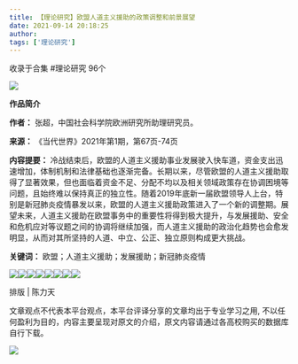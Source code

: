 ```yaml
---
title: 【理论研究】欧盟人道主义援助的政策调整和前景展望
date: 2021-09-14 20:18:25
author: 
tags: ['理论研究']
---
```



收录于合集 #理论研究 96个

![](/images/543/2.gif)

  

**作品简介**

 **作者：** 张超，中国社会科学院欧洲研究所助理研究员。

 **来源：** 《当代世界》2021年第1期，第67页-74页

 **内容提要：**
冷战结束后，欧盟的人道主义援助事业发展驶入快车道，资金支出迅速增加，体制机制和法律基础也逐渐完备。长期以来，尽管欧盟的人道主义援助取得了显著效果，但也面临着资金不足、分配不均以及相关领域政策存在协调困境等问题，且始终难以保持真正的独立性。随着2019年底新一届欧盟领导人上台，特别是新冠肺炎疫情暴发以来，欧盟的人道主义援助政策进入了一个新的调整期。展望未来，人道主义援助在欧盟事务中的重要性将得到极大提升，与发展援助、安全和危机应对等议题之间的协调将继续加强，而人道主义援助的政治化趋势也会愈发明显，从而对其所坚持的人道、中立、公正、独立原则构成更大挑战。

 **关键词：** 欧盟；人道主义援助；发展援助；新冠肺炎疫情

  

![](/images/543/3.png)![](/images/543/4.png)![](/images/543/5.png)![](/images/543/6.png)![](/images/543/7.png)![](/images/543/8.png)![](/images/543/9.png)![](/images/543/10.png)

  

排版 | 陈力天

文章观点不代表本平台观点，本平台评译分享的文章均出于专业学习之用, 不以任何盈利为目的，内容主要呈现对原文的介绍，原文内容请通过各高校购买的数据库自行下载。

![](/images/543/11.gif)

